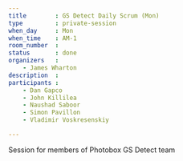 ```yaml
---
title        : GS Detect Daily Scrum (Mon)
type         : private-session
when_day     : Mon
when_time    : AM-1
room_number  :
status       : done
organizers   :
    - James Wharton
description  :
participants :
    - Dan Gapco
    - John Killilea
    - Naushad Saboor
    - Simon Pavillon
    - Vladimir Voskresenskiy

---
```



Session for members of Photobox GS Detect team
